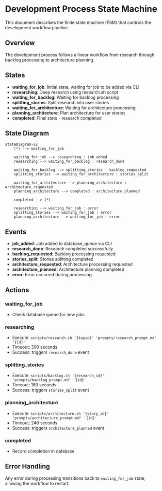 # Development Process State Machine

This document describes the finite state machine (FSM) that controls the development workflow pipeline.

## Overview

The development process follows a linear workflow from research through backlog processing to architecture planning.

## States

- **waiting_for_job**: Initial state, waiting for job to be added via CLI
- **researching**: Deep research using research.sh script
- **waiting_for_backlog**: Waiting for backlog processing
- **splitting_stories**: Split research into user stories
- **waiting_for_architecture**: Waiting for architecture processing
- **planning_architecture**: Plan architecture for user stories
- **completed**: Final state - research completed

## State Diagram

```mermaid
stateDiagram-v2
    [*] --> waiting_for_job
    
    waiting_for_job --> researching : job_added
    researching --> waiting_for_backlog : research_done
    
    waiting_for_backlog --> splitting_stories : backlog_requested
    splitting_stories --> waiting_for_architecture : stories_split
    
    waiting_for_architecture --> planning_architecture : architecture_requested
    planning_architecture --> completed : architecture_planned
    
    completed --> [*]
    
    researching --> waiting_for_job : error
    splitting_stories --> waiting_for_job : error
    planning_architecture --> waiting_for_job : error
```

## Events

- **job_added**: Job added to database_queue via CLI
- **research_done**: Research completed successfully
- **backlog_requested**: Backlog processing requested
- **stories_split**: Stories splitting completed
- **architecture_requested**: Architecture processing requested
- **architecture_planned**: Architecture planning completed
- **error**: Error occurred during processing

## Actions

### waiting_for_job
- Check database queue for new jobs

### researching
- Execute: `scripts/research.sh '{topic}' 'prompts/research_prompt.md' '{id}'`
- Timeout: 300 seconds
- Success: triggers `research_done` event

### splitting_stories
- Execute: `scripts/backlog.sh '{research_id}' 'prompts/backlog_prompt.md' '{id}'`
- Timeout: 180 seconds
- Success: triggers `stories_split` event

### planning_architecture
- Execute: `scripts/architecture.sh '{story_id}' 'prompts/architecture_prompt.md' '{id}'`
- Timeout: 240 seconds
- Success: triggers `architecture_planned` event

### completed
- Record completion in database

## Error Handling

Any error during processing transitions back to `waiting_for_job` state, allowing the workflow to restart.